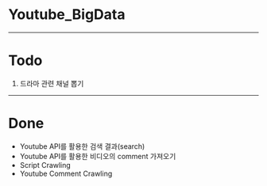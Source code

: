 # Youtube_BigData

---
# Todo

1. 드라마 관련 채널 뽑기
 



--- 
# Done


* Youtube API를 활용한 검색 결과(search)
* Youtube API를 활용한 비디오의 comment 가져오기
* Script Crawling
* Youtube Comment Crawling
